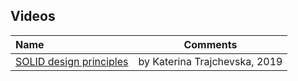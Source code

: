 ## Videos

Name | Comments
:------|:------:
[SOLID design principles](https://www.youtube.com/watch?v=rtmFCcjEgEw) | by Katerina Trajchevska, 2019

